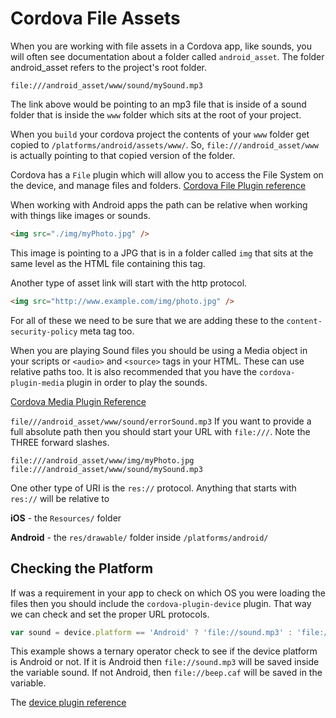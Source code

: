 # Cordova File Assets

When you are working with file assets in a Cordova app, like sounds, you will often see documentation about a folder called `android_asset`. The folder android_asset refers to the project's root folder.

```
file:///android_asset/www/sound/mySound.mp3
```

The link above would be pointing to an mp3 file that is inside of a sound folder that is inside the `www` folder which sits at the root of your project.

When you `build` your cordova project the contents of your `www` folder get copied to  `/platforms/android/assets/www/`. So, `file:///android_asset/www` is actually pointing to that copied version of the folder.

Cordova has a `File` plugin which will allow you to access the File System on the device, and manage files and folders. [Cordova File Plugin reference](https://cordova.apache.org/docs/en/8.x/reference/cordova-plugin-file/index.html)

When working with Android apps the path can be relative when working with things like images or sounds.

```html
<img src="./img/myPhoto.jpg" />
```

This image is pointing to a JPG that is in a folder called `img` that sits at the same level as the HTML file containing this tag.

Another type of asset link will start with the http protocol.

```html
<img src="http://www.example.com/img/photo.jpg" />
```

For all of these we need to be sure that we are adding these to the `content-security-policy` meta tag too.

 

When you are playing Sound files you should be using a Media object in your scripts or `<audio>` and `<source>` tags in your HTML. These can use relative paths too. It is also recommended that you have the `cordova-plugin-media` plugin in order to play the sounds.

[Cordova Media Plugin Reference](https://cordova.apache.org/docs/en/latest/reference/cordova-plugin-media/)

`file///android_asset/www/sound/errorSound.mp3` If you want to provide a full absolute path then you should start your URL with `file:///`. Note the THREE forward slashes.

```
file:///android_asset/www/img/myPhoto.jpg
file:///android_asset/www/sound/mySound.mp3
``` 

One other type of URI is the `res://` protocol. Anything that starts with `res://` will be relative to 

**iOS** - the `Resources/` folder

**Android** - the `res/drawable/` folder inside `/platforms/android/`

 
## Checking the Platform

If was a requirement in your app to check on which OS you were loading the files then you should include the `cordova-plugin-device` plugin. That way we can check and set the proper URL protocols.

```js
var sound = device.platform == 'Android' ? 'file://sound.mp3' : 'file://beep.caf';
```

This example shows a ternary operator check to see if the device platform is Android or not. If it is Android then `file://sound.mp3` will be saved inside the variable sound. If not Android, then `file://beep.caf` will be saved in the variable.

The [device plugin reference](https://cordova.apache.org/docs/en/latest/reference/cordova-plugin-device/index.html)

<YouTube
    title="Cordova Device Plugin"
    url="https://www.youtube.com/embed/WyjmmDWqmzk"
/>
